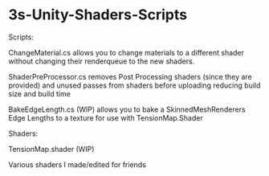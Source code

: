 # 3s-Unity-Shaders-Scripts

Scripts:

ChangeMaterial.cs allows you to change materials to a different shader without changing their renderqueue to the new shaders.

ShaderPreProcessor.cs removes Post Processing shaders (since they are provided) and unused passes from shaders before uploading reducing build size and build time

BakeEdgeLength.cs (WIP) allows you to bake a SkinnedMeshRenderers Edge Lengths to a texture for use with TensionMap.Shader


Shaders:

TensionMap.shader (WIP)

Various shaders I made/edited for friends
